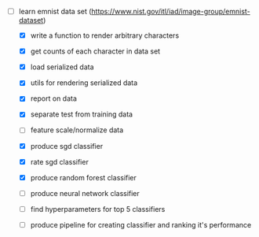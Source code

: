 - [ ] learn emnist data set (https://www.nist.gov/itl/iad/image-group/emnist-dataset)
    - [x] write a function to render arbitrary characters
    - [x] get counts of each character in data set
    - [x] load serialized data
    - [x] utils for rendering serialized data
    - [x] report on data

    - [x] separate test from training data
    - [ ] feature scale/normalize data
    
    - [x] produce sgd classifier
    - [x] rate sgd classifier

    - [x] produce random forest classifier

    - [ ] produce neural network classifier
    
    - [ ] find hyperparameters for top 5 classifiers
    - [ ] produce pipeline for creating classifier and ranking it's performance
